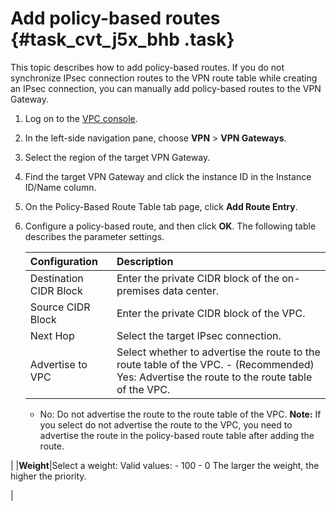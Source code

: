 # Add policy-based routes {#task_cvt_j5x_bhb .task}

This topic describes how to add policy-based routes. If you do not synchronize IPsec connection routes to the VPN route table while creating an IPsec connection, you can manually add policy-based routes to the VPN Gateway.

1.  Log on to the [VPC console](https://partners-intl.aliyun.com/login-required#/vpc). 
2.  In the left-side navigation pane, choose **VPN** \> **VPN Gateways**. 
3.  Select the region of the target VPN Gateway. 
4.  Find the target VPN Gateway and click the instance ID in the Instance ID/Name column. 
5.  On the Policy-Based Route Table tab page, click **Add Route Entry**. 
6.  Configure a policy-based route, and then click **OK**. The following table describes the parameter settings. 

    |Configuration|Description|
    |:------------|:----------|
    |Destination CIDR Block|Enter the private CIDR block of the on-premises data center.|
    |Source CIDR Block|Enter the private CIDR block of the VPC.|
    |Next Hop|Select the target IPsec connection.|
    |Advertise to VPC|Select whether to advertise the route to the route table of the VPC.    -   \(Recommended\) Yes: Advertise the route to the route table of the VPC.
    -   No: Do not advertise the route to the route table of the VPC.
**Note:** If you select do not advertise the route to the VPC, you need to advertise the route in the policy-based route table after adding the route.

|
    |**Weight**|Select a weight: Valid values:    -   100
    -   0
The larger the weight, the higher the priority.

|


